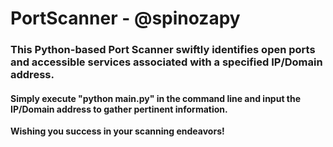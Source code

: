 # PortScanner - @spinozapy

<h3>This Python-based Port Scanner swiftly identifies open ports and accessible services associated with a specified IP/Domain address.</h3>

<h4>Simply execute "python main.py" in the command line and input the IP/Domain address to gather pertinent information.</h4>

<strong>Wishing you success in your scanning endeavors!</strong>
